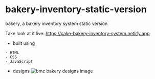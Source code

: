# bakery-inventory-static-version
bakery, a bakery inventory system static version

Take look at it live: https://cake-bakery-inventory-system.netlify.app

* built using 
```
- HTML
- CSS
- JavaScript
```

* designs
![bmc bakery designs image](https://user-images.githubusercontent.com/66163130/150638172-238e9858-b842-4bef-8ee8-e8cd977d70b9.png)
